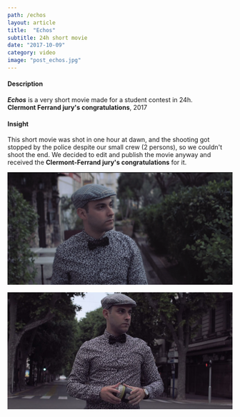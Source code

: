 ```yaml
---
path: /echos
layout: article
title:  "Echos"
subtitle: 24h short movie
date: "2017-10-09"
category: video
image: "post_echos.jpg"
---
```


#### Description
__*Echos*__ is a very short movie made for a student contest in 24h.  
__Clermont Ferrand jury's congratulations__, 2017

#### Insight
This short movie was shot in one hour at dawn, and the shooting got stopped by the police despite our small crew (2 persons), so we couldn't shoot the end. We decided to edit and publish the movie anyway and received the __Clermont-Ferrand jury's congratulations__ for it.

![Snapshot of short movie Echos](screen.png)

![Snapshot of short movie Echos](post_echos.jpg)